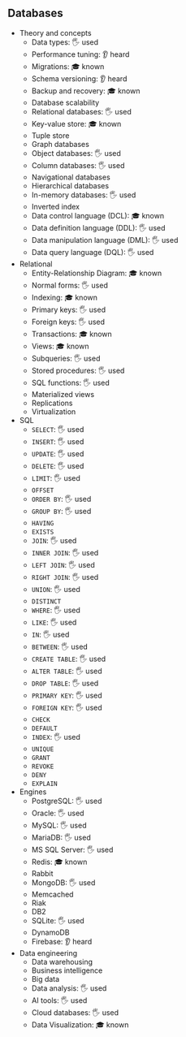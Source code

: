## Databases

- Theory and concepts
  - Data types: 🖐️ used
  - Performance tuning: 👂 heard
  - Migrations: 🎓 known
  - Schema versioning: 👂 heard
  - Backup and recovery: 🎓 known
  - Database scalability
  - Relational databases: 🖐️ used
  - Key-value store: 🎓 known
  - Tuple store
  - Graph databases
  - Object databases: 🖐️ used
  - Column databases: 🖐️ used
  - Navigational databases
  - Hierarchical databases
  - In-memory databases: 🖐️ used
  - Inverted index
  - Data control language (DCL): 🎓 known
  - Data definition language (DDL): 🖐️ used
  - Data manipulation language (DML): 🖐️ used
  - Data query language (DQL): 🖐️ used
- Relational
  - Entity-Relationship Diagram: 🎓 known
  - Normal forms: 🖐️ used
  - Indexing: 🎓 known
  - Primary keys: 🖐️ used
  - Foreign keys: 🖐️ used
  - Transactions: 🎓 known
  - Views: 🎓 known
  - Subqueries: 🖐️ used
  - Stored procedures: 🖐️ used
  - SQL functions: 🖐️ used
  - Materialized views
  - Replications
  - Virtualization
- SQL
  - `SELECT`: 🖐️ used
  - `INSERT`: 🖐️ used
  - `UPDATE`: 🖐️ used
  - `DELETE`: 🖐️ used
  - `LIMIT`: 🖐️ used
  - `OFFSET`
  - `ORDER BY`: 🖐️ used
  - `GROUP BY`: 🖐️ used
  - `HAVING`
  - `EXISTS`
  - `JOIN`: 🖐️ used
  - `INNER JOIN`: 🖐️ used
  - `LEFT JOIN`: 🖐️ used
  - `RIGHT JOIN`: 🖐️ used
  - `UNION`: 🖐️ used
  - `DISTINCT`
  - `WHERE`: 🖐️ used
  - `LIKE`: 🖐️ used
  - `IN`: 🖐️ used
  - `BETWEEN`: 🖐️ used
  - `CREATE TABLE`: 🖐️ used
  - `ALTER TABLE`: 🖐️ used
  - `DROP TABLE`: 🖐️ used
  - `PRIMARY KEY`: 🖐️ used
  - `FOREIGN KEY`: 🖐️ used
  - `CHECK`
  - `DEFAULT`
  - `INDEX`: 🖐️ used
  - `UNIQUE`
  - `GRANT`
  - `REVOKE`
  - `DENY`
  - `EXPLAIN`
- Engines
  - PostgreSQL: 🖐️ used
  - Oracle: 🖐️ used
  - MySQL: 🖐️ used
  - MariaDB: 🖐️ used
  - MS SQL Server: 🖐️ used
  - Redis: 🎓 known
  - Rabbit
  - MongoDB: 🖐️ used
  - Memcached
  - Riak
  - DB2
  - SQLite: 🖐️ used
  - DynamoDB
  - Firebase: 👂 heard
- Data engineering
  - Data warehousing
  - Business intelligence
  - Big data
  - Data analysis: 🖐️ used
  - AI tools: 🖐️ used
  - Cloud databases: 🖐️ used
  - Data Visualization: 🎓 known
